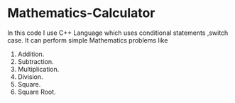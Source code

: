 # Mathematics-Calculator
In this code I use C++ Language which uses conditional statements ,switch case.
It can perform simple Mathematics problems like
1. Addition.
2. Subtraction.  
3. Multiplication.  
4. Division.
5. Square.
6. Square Root.  
